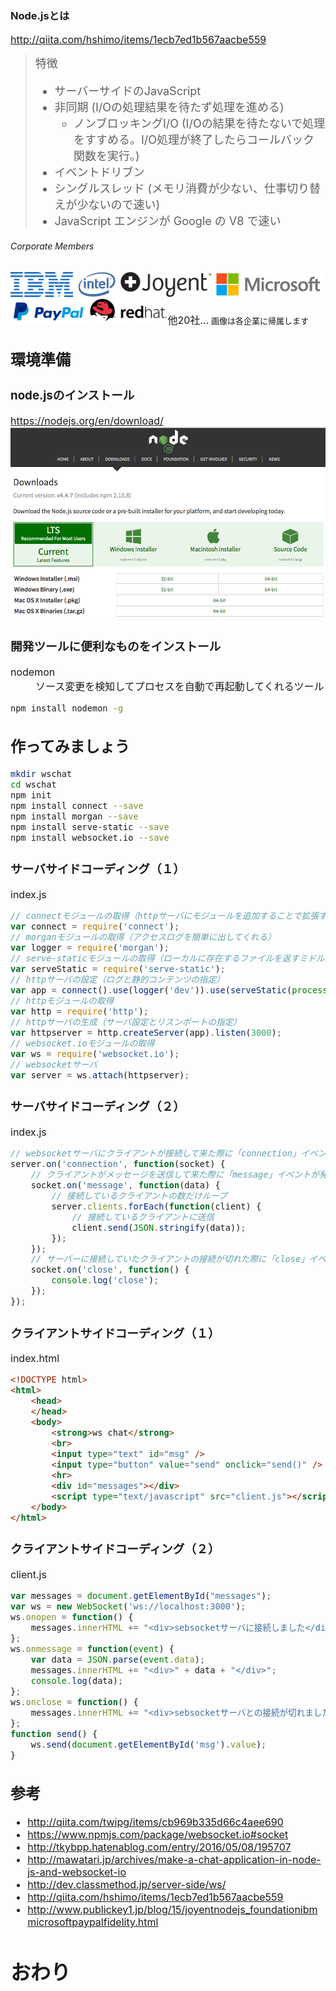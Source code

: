 ### Node.jsとは

<font size="3">http://qiita.com/hshimo/items/1ecb7ed1b567aacbe559</font><font size="4"><blockquote>特徴<ul><li>サーバーサイドのJavaScript</li><li>非同期 (I/Oの処理結果を待たず処理を進める)<ul><li>ノンブロッキングI/O (I/Oの結果を待たないで処理をすすめる。I/O処理が終了したらコールバック関数を実行。)</li></ul></li><li>イベントドリブン </li><li>シングルスレッド (メモリ消費が少ない、仕事切り替えが少ないので速い)</li><li>JavaScript エンジンが Google の V8 で速い</li></ul></blockquote></font>

###### Corporate Members

<img src="img/ibmLogo.png" height="40">
<img src="img/intelLogo.png" height="40">
<img src="img/joyentLogo.svg" height="40">
<img src="img/microsoftLogo.png" height="40">
<img src="img/paypalLogo.png" height="40">
<img src="img/redhatLogo.png" height="40"><font size="3">他20社...</font>
<font size="2">画像は各企業に帰属します<font size="3">



## 環境準備



### node.jsのインストール

https://nodejs.org/en/download/
<img src="img/downloads.png">



### 開発ツールに便利なものをインストール

<dl>
  <dt>nodemon</dt>
  <dd>ソース変更を検知してプロセスを自動で再起動してくれるツール</dd>
</dl>

```bash
npm install nodemon -g
```



## 作ってみましょう

```bash
mkdir wschat
cd wschat
npm init
npm install connect --save
npm install morgan --save
npm install serve-static --save
npm install websocket.io --save
```



### サーバサイドコーディング（１）

index.js
```javascript
// connectモジュールの取得（httpサーバにモジュールを追加することで拡張する）
var connect = require('connect');
// morganモジュールの取得（アクセスログを簡単に出してくれる）
var logger = require('morgan');
// serve-staticモジュールの取得（ローカルに存在するファイルを返すミドルウェア）
var serveStatic = require('serve-static');
// httpサーバの設定（ログと静的コンテンツの指定）
var app = connect().use(logger('dev')).use(serveStatic(process.cwd()));
// httpモジュールの取得
var http = require('http');
// httpサーバの生成（サーバ設定とリスンポートの指定）
var httpserver = http.createServer(app).listen(3000);
// websocket.ioモジュールの取得
var ws = require('websocket.io');
// websocketサーバ
var server = ws.attach(httpserver);
```



### サーバサイドコーディング（２）

index.js
```javascript
// websocketサーバにクライアントが接続して来た際に「connection」イベントが発生する
server.on('connection', function(socket) {
    // クライアントがメッセージを送信して来た際に「message」イベントが発生する
    socket.on('message', function(data) {
        // 接続しているクライアントの数だけループ
        server.clients.forEach(function(client) {
            // 接続しているクライアントに送信
            client.send(JSON.stringify(data));
        });
    });
    // サーバーに接続していたクライアントの接続が切れた際に「close」イベントが発生する
    socket.on('close', function() {
        console.log('close');
    });
});
```



### クライアントサイドコーディング（１）

index.html
```html
<!DOCTYPE html>
<html>
    <head>
    </head>
    <body>
        <strong>ws chat</strong>
        <br>
        <input type="text" id="msg" />
        <input type="button" value="send" onclick="send()" />
        <hr>
        <div id="messages"></div>
        <script type="text/javascript" src="client.js"></script>
    </body>
</html>
```



### クライアントサイドコーディング（２）

client.js
```javascript
var messages = document.getElementById("messages");
var ws = new WebSocket('ws://localhost:3000');
ws.onopen = function() {
    messages.innerHTML += "<div>sebsocketサーバに接続しました</div>";
};
ws.onmessage = function(event) {
    var data = JSON.parse(event.data);
    messages.innerHTML += "<div>" + data + "</div>";
    console.log(data);
};
ws.onclose = function() {
    messages.innerHTML += "<div>sebsocketサーバとの接続が切れました</div>";
};
function send() {
    ws.send(document.getElementById('msg').value);
}
```



## 参考

- http://qiita.com/twipg/items/cb969b335d66c4aee690
- https://www.npmjs.com/package/websocket.io#socket
- http://tkybpp.hatenablog.com/entry/2016/05/08/195707
- http://mawatari.jp/archives/make-a-chat-application-in-node-js-and-websocket-io
- http://dev.classmethod.jp/server-side/ws/
- http://qiita.com/hshimo/items/1ecb7ed1b567aacbe559
- http://www.publickey1.jp/blog/15/joyentnodejs_foundationibmmicrosoftpaypalfidelity.html



# おわり
